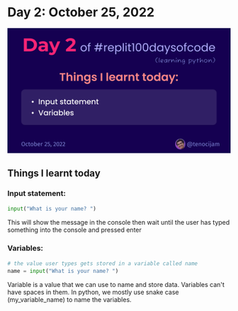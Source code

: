 # Day 2: October 25, 2022
![Day 2](Day2.jpg)

## Things I learnt today

### Input statement:
```python
input("What is your name? ")
```
This will show the message in the console then wait until the user has typed something into the console and pressed enter

### Variables:
```python
# the value user types gets stored in a variable called name
name = input("What is your name? ")
```
Variable is a value that we can use to name and store data.
Variables can't have spaces in them.
In python, we mostly use snake case (my_variable_name) to name the variables.